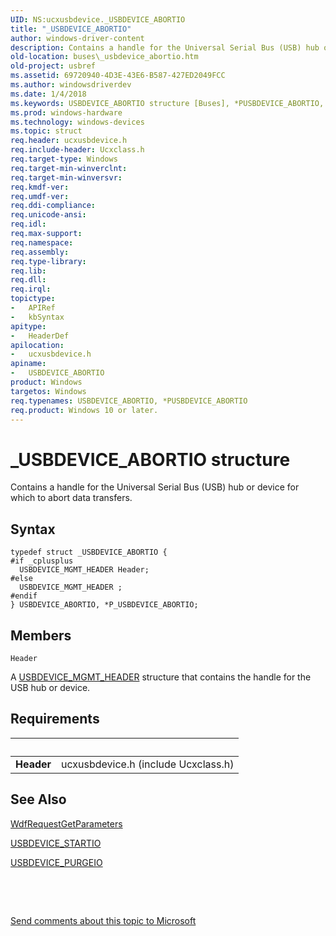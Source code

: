 ```yaml
---
UID: NS:ucxusbdevice._USBDEVICE_ABORTIO
title: "_USBDEVICE_ABORTIO"
author: windows-driver-content
description: Contains a handle for the Universal Serial Bus (USB) hub or device for which to abort data transfers.
old-location: buses\_usbdevice_abortio.htm
old-project: usbref
ms.assetid: 69720940-4D3E-43E6-B587-427ED2049FCC
ms.author: windowsdriverdev
ms.date: 1/4/2018
ms.keywords: USBDEVICE_ABORTIO structure [Buses], *PUSBDEVICE_ABORTIO, buses._usbdevice_abortio, P_USBDEVICE_ABORTIO, ucxusbdevice/P_USBDEVICE_ABORTIO, USBDEVICE_ABORTIO, P_USBDEVICE_ABORTIO structure pointer [Buses], _USBDEVICE_ABORTIO, ucxusbdevice/_USBDEVICE_ABORTIO
ms.prod: windows-hardware
ms.technology: windows-devices
ms.topic: struct
req.header: ucxusbdevice.h
req.include-header: Ucxclass.h
req.target-type: Windows
req.target-min-winverclnt: 
req.target-min-winversvr: 
req.kmdf-ver: 
req.umdf-ver: 
req.ddi-compliance: 
req.unicode-ansi: 
req.idl: 
req.max-support: 
req.namespace: 
req.assembly: 
req.type-library: 
req.lib: 
req.dll: 
req.irql: 
topictype:
-	APIRef
-	kbSyntax
apitype:
-	HeaderDef
apilocation:
-	ucxusbdevice.h
apiname:
-	USBDEVICE_ABORTIO
product: Windows
targetos: Windows
req.typenames: USBDEVICE_ABORTIO, *PUSBDEVICE_ABORTIO
req.product: Windows 10 or later.
---
```


# _USBDEVICE_ABORTIO structure
Contains a handle for the Universal Serial Bus (USB) hub or device for which to abort data transfers.

## Syntax
````
typedef struct _USBDEVICE_ABORTIO {
#if _cplusplus
  USBDEVICE_MGMT_HEADER Header;
#else 
  USBDEVICE_MGMT_HEADER ;
#endif 
} USBDEVICE_ABORTIO, *P_USBDEVICE_ABORTIO;
````

## Members


`Header`

A <a href="..\ucxusbdevice\ns-ucxusbdevice-_usbdevice_mgmt_header.md">USBDEVICE_MGMT_HEADER</a> structure that contains  the handle for the USB hub or device.


## Requirements
| &nbsp; | &nbsp; |
| ---- |:---- |
| **Header** | ucxusbdevice.h (include Ucxclass.h) |

## See Also

<a href="..\wdfrequest\nf-wdfrequest-wdfrequestgetparameters.md">WdfRequestGetParameters</a>

<a href="..\ucxusbdevice\ns-ucxusbdevice-_usbdevice_startio.md">USBDEVICE_STARTIO</a>

<a href="..\ucxusbdevice\ns-ucxusbdevice-_usbdevice_purgeio.md">USBDEVICE_PURGEIO</a>

 

 

<a href="mailto:wsddocfb@microsoft.com?subject=Documentation%20feedback [usbref\buses]:%20USBDEVICE_ABORTIO structure%20 RELEASE:%20(1/4/2018)&amp;body=%0A%0APRIVACY STATEMENT%0A%0AWe use your feedback to improve the documentation. We don't use your email address for any other purpose, and we'll remove your email address from our system after the issue that you're reporting is fixed. While we're working to fix this issue, we might send you an email message to ask for more info. Later, we might also send you an email message to let you know that we've addressed your feedback.%0A%0AFor more info about Microsoft's privacy policy, see http://privacy.microsoft.com/en-us/default.aspx." title="Send comments about this topic to Microsoft">Send comments about this topic to Microsoft</a>